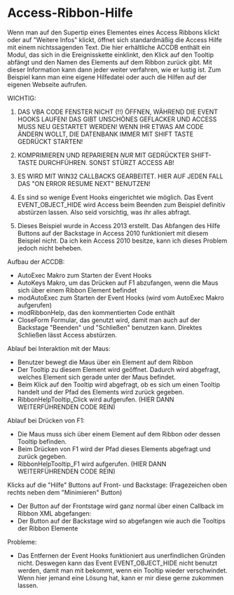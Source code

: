 ﻿Access-Ribbon-Hilfe
===================

Wenn man auf den Supertip eines Elementes eines Access Ribbons klickt oder auf "Weitere Infos" klickt, öffnet sich standardmäßig die Access Hilfe mit einem nichtssagenden Text.
Die hier erhältliche ACCDB enthält ein Modul, das sich in die Ereignisskette einklinkt, den Klick auf den Tooltip abfängt und den Namen des Elements auf dem Ribbon zurück gibt.
Mit dieser Information kann dann jeder weiter verfahren, wie er lustig ist. Zum Beispiel kann man eine eigene Hilfedatei oder auch die Hilfen auf der eigenen Webseite aufrufen.

WICHTIG:
1) DAS VBA CODE FENSTER NICHT (!!) ÖFFNEN, WÄHREND DIE EVENT HOOKS LAUFEN! DAS GIBT UNSCHÖNES GEFLACKER UND ACCESS MUSS NEU GESTARTET WERDEN! WENN IHR ETWAS AM CODE ÄNDERN WOLLT, DIE DATENBANK IMMER MIT SHIFT TASTE GEDRÜCKT STARTEN!

2) KOMPRIMIEREN UND REPARIEREN *NUR* MIT GEDRÜCKTER SHIFT-TASTE DURCHFÜHREN. SONST STÜRZT ACCESS AB!

3) ES WIRD MIT WIN32 CALLBACKS GEARBEITET. HIER AUF JEDEN FALL DAS "ON ERROR RESUME NEXT" BENUTZEN!

4) Es sind so wenige Event Hooks eingerichtet wie möglich. Das Event EVENT\_OBJECT_HIDE wird Access beim Beenden zum Beispiel definitiv abstürzen lassen. Also seid vorsichtig, was ihr alles abfragt.

5) Dieses Beispiel wurde in Access 2013 erstellt. Das Abfangen des Hilfe Buttons auf der Backstage in Access 2010 funktioniert mit diesem Beispiel nicht. Da ich kein Access 2010 besitze, kann ich dieses Problem jedoch nicht beheben.


Aufbau der ACCDB:

- AutoExec Makro zum Starten der Event Hooks
- AutoKeys Makro, um das Drücken auf F1 abzufangen, wenn die Maus sich über einem Ribbon Element befindet
- modAutoExec  zum Starten der Event Hooks (wird vom AutoExec Makro aufgerufen)
- modRibbonHelp, das den kommentierten Code enthält
- CloseForm Formular, das genutzt wird, damit man auch auf der Backstage "Beenden" und "Schließen" benutzen kann. Direktes Schließen lässt Access abstürzen.


Ablauf bei Interaktion mit der Maus:

- Benutzer bewegt die Maus über ein Element auf dem Ribbon
- Der Tooltip zu diesem Element wird geöffnet. Dadurch wird abgefragt, welches Element sich gerade unter der Maus befindet.
- Beim Klick auf den Tooltip wird abgefragt, ob es sich um einen Tooltip handelt und der Pfad des Elements wird zurück gegeben.
- RibbonHelpTooltip_Click wird aufgerufen. (HIER DANN WEITERFÜHRENDEN CODE REIN)


Ablauf bei Drücken von F1:

- Die Maus muss sich über einem Element auf dem Ribbon oder dessen Tooltip befinden.
- Beim Drücken von F1 wird der Pfad dieses Elements abgefragt und zurück gegeben.
- RibbonHelpTooltip_F1 wird aufgerufen. (HIER DANN WEITERFÜHRENDEN CODE REIN)

Klicks auf die "Hilfe" Buttons auf Front- und Backstage: (Fragezeichen oben rechts neben dem "Minimieren" Button)

- Der Button auf der Frontstage wird ganz normal über einen Callback im Ribbon XML abgefangen: <command idMso="Help" onAction="OnActionHelpButton"/>
- Der Button auf der Backstage wird so abgefangen wie auch die Tooltips der Ribbon Elemente


Probleme:

- Das Entfernen der Event Hooks funktioniert aus unerfindlichen Gründen nicht. Deswegen kann das Event EVENT\_OBJECT_HIDE nicht benutzt werden, damit man mit bekommt, wenn ein Tooltip wieder verschwindet. Wenn hier jemand eine Lösung hat, kann er mir diese gerne zukommen lassen.
